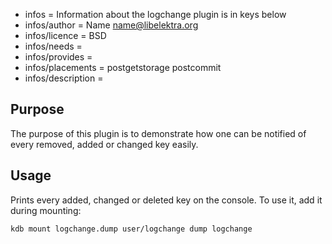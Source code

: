 - infos = Information about the logchange plugin is in keys below
- infos/author = Name <name@libelektra.org>
- infos/licence = BSD
- infos/needs =
- infos/provides =
- infos/placements = postgetstorage postcommit
- infos/description =

## Purpose ##

The purpose of this plugin is to demonstrate how one can
be notified of every removed, added or changed key easily.


## Usage ##

Prints every added, changed or deleted key on the console.
To use it, add it during mounting:

    kdb mount logchange.dump user/logchange dump logchange
